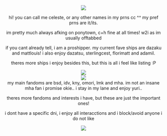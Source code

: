 <div align="center">
<img src=https://i.postimg.cc/T12hr94Z/Untitled100-20250920174947.png>
 
hi! you can call me celeste, or any other names in my prns cc ^^ my pref prns are it/its.

im pretty much always afking on ponytown, c+h fine at all times! w2i as im usually offtabbed

if you cant already tell, i am a proshipper. my current fave ships are dazaku and mattlouis! i also enjoy dazatsu, sterlingcest, florimatt and adamil. 

theres more ships i enjoy besides this, but this is all i feel like listing :P
</div>

<div align="center">
 <img src=https://i.postimg.cc/HnqZvdJM/Untitled101-20250920212621.png>
</div>
<div align="center">
 <img src=https://i.postimg.cc/mrmWLFbs/Untitled125-20250925222311.png>
</div>

<div align="center">
 my main fandoms are bsd, idv, kny, omori, lmk and mha. im not an insane mha fan i promise okie.. i stay in my lane and enjoy yuri..

 theres more fandoms and interests i have, but these are just the important ones!

 i dont have a specific dni, i enjoy all interacctions and i block/avoid anyone i do not like
 
  <img src=https://i.postimg.cc/YqtcW3hH/Untitled125-20250925222658.png>
 
 </div>
